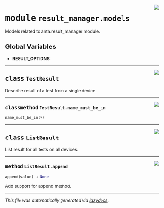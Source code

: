 <!-- markdownlint-disable -->

<a href="../../anta/result_manager/models.py#L0"><img align="right" style="float:right;" src="https://img.shields.io/badge/-source-cccccc?style=flat-square"></a>

# <kbd>module</kbd> `result_manager.models`
Models related to anta.result_manager module. 

**Global Variables**
---------------
- **RESULT_OPTIONS**


---

<a href="../../anta/result_manager/models.py#L12"><img align="right" style="float:right;" src="https://img.shields.io/badge/-source-cccccc?style=flat-square"></a>

## <kbd>class</kbd> `TestResult`
Describe result of a test from a single device. 




---

<a href="../../anta/result_manager/models.py#L19"><img align="right" style="float:right;" src="https://img.shields.io/badge/-source-cccccc?style=flat-square"></a>

### <kbd>classmethod</kbd> `TestResult.name_must_be_in`

```python
name_must_be_in(v)
```






---

<a href="../../anta/result_manager/models.py#L26"><img align="right" style="float:right;" src="https://img.shields.io/badge/-source-cccccc?style=flat-square"></a>

## <kbd>class</kbd> `ListResult`
List result for all tests on all devices. 




---

<a href="../../anta/result_manager/models.py#L30"><img align="right" style="float:right;" src="https://img.shields.io/badge/-source-cccccc?style=flat-square"></a>

### <kbd>method</kbd> `ListResult.append`

```python
append(value) → None
```

Add support for append method. 




---

_This file was automatically generated via [lazydocs](https://github.com/ml-tooling/lazydocs)._
